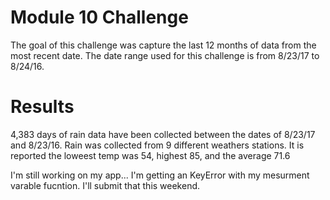 # Module 10 Challenge
The goal of this challenge was capture the last 12 months of data from the most recent date.  The date range used for this challenge is from 8/23/17 to 8/24/16.

# Results
4,383 days of rain data have been collected between the dates of 8/23/17 and 8/23/16. Rain was collected from 9 different weathers stations. It is reported the loweest temp was 54, highest 85, and the average 71.6


I'm still working on my app... I'm getting an KeyError with my mesurment varable fucntion. I'll submit that this weekend. 
